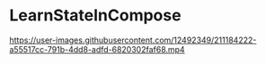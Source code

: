 # LearnStateInCompose





https://user-images.githubusercontent.com/12492349/211184222-a55517cc-791b-4dd8-adfd-6820302faf68.mp4

